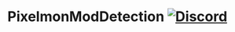 # PixelmonModDetection [![Discord](https://img.shields.io/discord/831966641586831431)](https://discord.gg/7vqgtrjDGw)